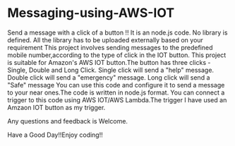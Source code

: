 # Messaging-using-AWS-IOT
Send a message with a click of a button !!
It is an node.js code. No library is defined. All the library has to be uploaded externally based on your requirement
This project involves sending messages to the predefined mobile number,according to the type of click in the IOT button.
This project is suitable for Amazon's AWS IOT button.The button has three clicks - Single, Double and Long Click.
Single click will send a "help" message. Double click will send a "emergency" message.
Long click will send a "Safe" message
You can use this code and configure it to send a message to your near ones.The code is written in node.js format.
You can connect a trigger to this code using AWS IOT/AWS Lambda.The trigger I have used an Amzaon IOT button as my trigger.

Any questions and feedback is Welcome.

Have a Good Day!!Enjoy coding!!


